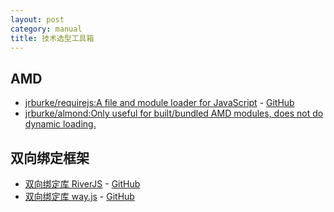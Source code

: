 ```yaml
---
layout: post
category: manual
title: 技术选型工具箱
---
```


## AMD ##

- [jrburke/requirejs:A file and module loader for JavaScript](http://requirejs.org/) - [GitHub](https://github.com/jrburke/requirejs)
- [jrburke/almond:Only useful for built/bundled AMD modules, does not do dynamic loading.](https://github.com/jrburke/almond)

## 双向绑定框架 ##

- [双向绑定库 RiverJS](http://besideriver.com/RiverJS/) - [GitHub](https://github.com/zhang-ning/RiverJS)
- [双向绑定库 way.js](http://gwendall.github.io/way/)  - [GitHub](https://github.com/gwendall/way.js)
